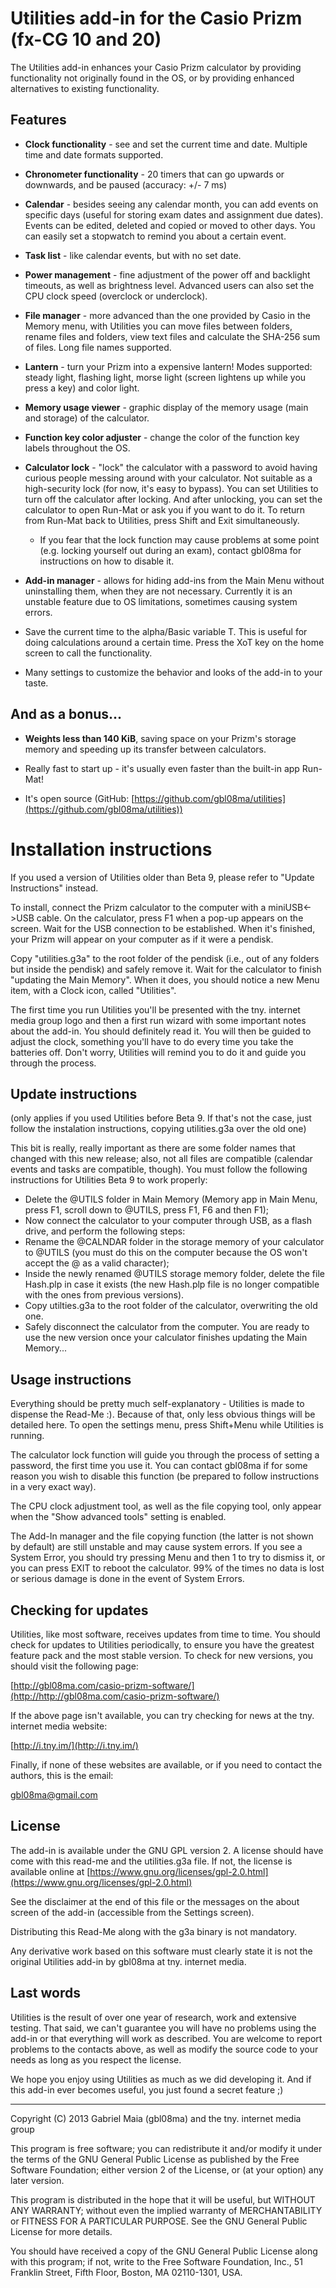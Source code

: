 # Utilities add-in for the Casio Prizm (fx-CG 10 and 20)

The Utilities add-in enhances your Casio Prizm calculator by providing functionality not originally found in the OS, or by providing enhanced alternatives to existing functionality.

## Features

  - **Clock functionality** - see and set the current time and date. Multiple time and date formats supported.

  - **Chronometer functionality** - 20 timers that can go upwards or downwards, and be paused (accuracy: +/- 7 ms)
  
  - **Calendar** - besides seeing any calendar month, you can add events on specific days (useful for storing exam dates and assignment due dates). Events can be edited, deleted and copied or moved to other days. You can easily set a stopwatch to remind you about a certain event.
  
  - **Task list** - like calendar events, but with no set date.
  
  - **Power management** - fine adjustment of the power off and backlight timeouts, as well as brightness level. Advanced users can also set the CPU clock speed (overclock or underclock).
  
  - **File manager** - more advanced than the one provided by Casio in the Memory menu, with Utilities you can move files between folders, rename files and folders, view text files and calculate the SHA-256 sum of files. Long file names supported.
  
  - **Lantern** - turn your Prizm into a expensive lantern! Modes supported: steady light, flashing light, morse light (screen lightens up while you press a key) and color light.
  
  - **Memory usage viewer** - graphic display of the memory usage (main and storage) of the calculator.
  
  - **Function key color adjuster** - change the color of the function key labels throughout the OS.
  
  - **Calculator lock** - "lock" the calculator with a password to avoid having curious people messing around with your calculator. Not suitable as a high-security lock (for now, it's easy to bypass). You can set Utilities to turn off the calculator after locking. And after unlocking, you can set the calculator to open Run-Mat or ask you if you want to do it. To return from Run-Mat back to Utilities, press Shift and Exit simultaneously.
  
    - If you fear that the lock function may cause problems at some point (e.g. locking yourself out during an exam), contact gbl08ma for instructions on how to disable it.
  
  - **Add-in manager** - allows for hiding add-ins from the Main Menu without uninstalling them, when they are not necessary. Currently it is an unstable feature due to OS limitations, sometimes causing system errors.
  
  - Save the current time to the alpha/Basic variable T. This is useful for doing calculations around a certain time. Press the XoT key on the home screen to call the functionality.
  
  - Many settings to customize the behavior and looks of the add-in to your taste.
  
## And as a bonus...

  - **Weights less than 140 KiB**, saving space on your Prizm's storage memory and speeding up its transfer between calculators.
  
  - Really fast to start up - it's usually even faster than the built-in app Run-Mat!
  
  - It's open source (GitHub: [https://github.com/gbl08ma/utilities](https://github.com/gbl08ma/utilities))
  
# Installation instructions
If you used a version of Utilities older than Beta 9, please refer to "Update Instructions" instead.

To install, connect the Prizm calculator to the computer with a miniUSB<->USB cable. On the calculator, press F1 when a pop-up appears on the screen. Wait for the USB connection to be established. When it's finished, your Prizm will appear on your computer as if it were a pendisk.

Copy "utilities.g3a" to the root folder of the pendisk (i.e., out of any folders but inside the pendisk) and safely remove it. Wait for the calculator to finish "updating the Main Memory". When it does, you should notice a new Menu item, with a Clock icon, called "Utilities".

The first time you run Utilities you'll be presented with the tny. internet media group logo and then a first run wizard with some important notes about the add-in. You should definitely read it. You will then be guided to adjust the clock, something you'll have to do every time you take the batteries off. Don't worry, Utilities will remind you to do it and guide you through the process.
  
## Update instructions
(only applies if you used Utilities before Beta 9. If that's not the case, just follow the instalation instructions, copying utilities.g3a over the old one)
 
This bit is really, really important as there are some folder names that changed with this new release; also, not all files are compatible (calendar events and tasks are compatible, though). You must follow the following instructions for Utilities Beta 9 to work properly: 

  - Delete the @UTILS folder in Main Memory (Memory app in Main Menu, press F1, scroll down to @UTILS, press F1, F6 and then F1); 
  - Now connect the calculator to your computer through USB, as a flash drive, and perform the following steps: 
  - Rename the @CALNDAR folder in the storage memory of your calculator to @UTILS (you must do this on the computer because the OS won't accept the @ as a valid character); 
  - Inside the newly renamed @UTILS storage memory folder, delete the file Hash.plp in case it exists (the new Hash.plp file is no longer compatible with the ones from previous versions). 
  - Copy utilties.g3a to the root folder of the calculator, overwriting the old one. 
  - Safely disconnect the calculator from the computer. You are ready to use the new version once your calculator finishes updating the Main Memory...
  
## Usage instructions
Everything should be pretty much self-explanatory - Utilities is made to dispense the Read-Me :). Because of that, only less obvious things will be detailed here. To open the settings menu, press Shift+Menu while Utilities is running.

The calculator lock function will guide you through the process of setting a password, the first time you use it. You can contact gbl08ma if for some reason you wish to disable this function (be prepared to follow instructions in a very exact way).

The CPU clock adjustment tool, as well as the file copying tool, only appear when the "Show advanced tools" setting is enabled.

The Add-In manager and the file copying function (the latter is not shown by default) are still unstable and may cause system errors. If you see a System Error, you should try pressing Menu and then 1 to try to dismiss it, or you can press EXIT to reboot the calculator. 99% of the times no data is lost or serious damage is done in the event of System Errors.

## Checking for updates
Utilities, like most software, receives updates from time to time. You should check for updates to Utilities periodically, to ensure you have the greatest feature pack and the most stable version. To check for new versions, you should visit the following page:

[http://gbl08ma.com/casio-prizm-software/](http://http://gbl08ma.com/casio-prizm-software/)

If the above page isn't available, you can try checking for news at the tny. internet media website:

[http://i.tny.im/](http://i.tny.im/)

Finally, if none of these websites are available, or if you need to contact the authors, this is the email:

gbl08ma@gmail.com

## License

The add-in is available under the GNU GPL version 2. A license should have come with this read-me and the utilities.g3a file. If not, the license is available online at [https://www.gnu.org/licenses/gpl-2.0.html](https://www.gnu.org/licenses/gpl-2.0.html)

See the disclaimer at the end of this file or the messages on the about screen of the add-in (accessible from the Settings screen).

Distributing this Read-Me along with the g3a binary is not mandatory.

Any derivative work based on this software must clearly state it is not the original Utilities add-in by gbl08ma at tny. internet media.

## Last words
Utilities is the result of over one year of research, work and extensive testing. That said, we can't guarantee you will have no problems using the add-in or that everything will work as described. You are welcome to report problems to the contacts above, as well as modify the source code to your needs as long as you respect the license.

We hope you enjoy using Utilities as much as we did developing it. And if this add-in ever becomes useful, you just found a secret feature ;)

---
Copyright (C) 2013  Gabriel Maia (gbl08ma) and the tny. internet media group

This program is free software; you can redistribute it and/or
modify it under the terms of the GNU General Public License
as published by the Free Software Foundation; either version 2
of the License, or (at your option) any later version.

This program is distributed in the hope that it will be useful,
but WITHOUT ANY WARRANTY; without even the implied warranty of
MERCHANTABILITY or FITNESS FOR A PARTICULAR PURPOSE.  See the
GNU General Public License for more details.

You should have received a copy of the GNU General Public License
along with this program; if not, write to the Free Software
Foundation, Inc., 51 Franklin Street, Fifth Floor, Boston, MA  02110-1301, USA.